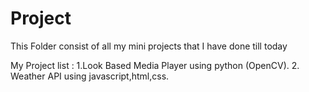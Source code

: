# Project
This Folder consist of all my mini projects that I have done till today

My Project list :
1.Look Based Media Player using python (OpenCV).
2. Weather API using javascript,html,css.
